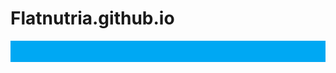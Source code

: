 # Flatnutria.github.io
<body style=url(https://imgur.com/OhVb4pb)>
<div style="border:7px solid #00a8f3;background:#00a8f3 url(https://i.imgur.com/fDggZDq.png);padding:10px;max-width:1000px;">
